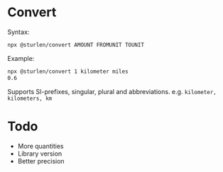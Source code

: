 # Convert
Syntax:

```bash
npx @sturlen/convert AMOUNT FROMUNIT TOUNIT
```


Example:

```bash
npx @sturlen/convert 1 kilometer miles
0.6
```


Supports SI-prefixes, singular, plural and abbreviations. e.g. `kilometer, kilometers, km`


# Todo
- More quantities
- Library version
- Better precision